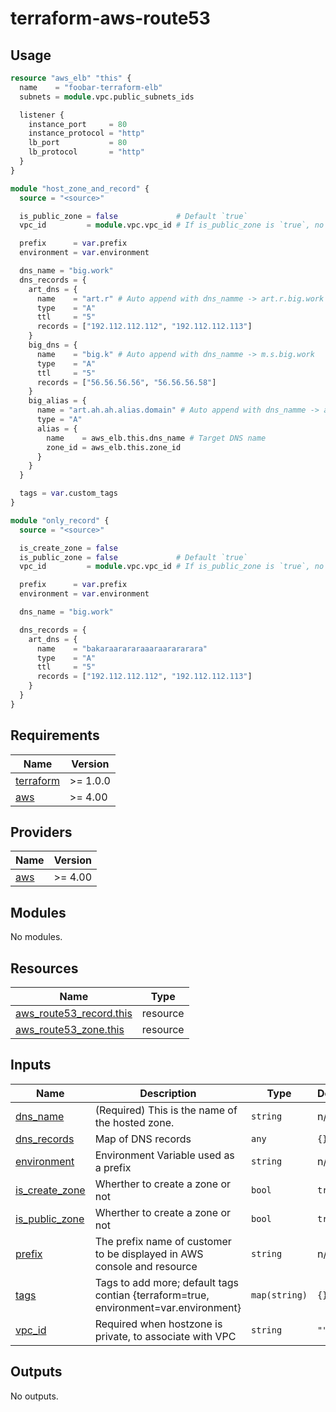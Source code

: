 # terraform-aws-route53

## Usage

```terraform
resource "aws_elb" "this" {
  name    = "foobar-terraform-elb"
  subnets = module.vpc.public_subnets_ids

  listener {
    instance_port     = 80
    instance_protocol = "http"
    lb_port           = 80
    lb_protocol       = "http"
  }
}

module "host_zone_and_record" {
  source = "<source>"

  is_public_zone = false             # Default `true`
  vpc_id         = module.vpc.vpc_id # If is_public_zone is `true`, no need to specific

  prefix      = var.prefix
  environment = var.environment

  dns_name = "big.work"
  dns_records = {
    art_dns = {
      name    = "art.r" # Auto append with dns_namme -> art.r.big.work
      type    = "A"
      ttl     = "5"
      records = ["192.112.112.112", "192.112.112.113"]
    }
    big_dns = {
      name    = "big.k" # Auto append with dns_namme -> m.s.big.work
      type    = "A"
      ttl     = "5"
      records = ["56.56.56.56", "56.56.56.58"]
    }
    big_alias = {
      name = "art.ah.ah.alias.domain" # Auto append with dns_namme -> art.ah.ah.alias.domain.big.work
      type = "A"
      alias = {
        name    = aws_elb.this.dns_name # Target DNS name
        zone_id = aws_elb.this.zone_id
      }
    }
  }

  tags = var.custom_tags
}

module "only_record" {
  source = "<source>"

  is_create_zone = false
  is_public_zone = false             # Default `true`
  vpc_id         = module.vpc.vpc_id # If is_public_zone is `true`, no need to specific

  prefix      = var.prefix
  environment = var.environment

  dns_name = "big.work"

  dns_records = {
    art_dns = {
      name    = "bakaraarararaaaraarararara"
      type    = "A"
      ttl     = "5"
      records = ["192.112.112.112", "192.112.112.113"]
    }
  }
}
```

<!-- BEGIN_TF_DOCS -->
## Requirements

| Name                                                                      | Version  |
|---------------------------------------------------------------------------|----------|
| <a name="requirement_terraform"></a> [terraform](#requirement\_terraform) | >= 1.0.0 |
| <a name="requirement_aws"></a> [aws](#requirement\_aws)                   | >= 4.00  |

## Providers

| Name                                              | Version |
|---------------------------------------------------|---------|
| <a name="provider_aws"></a> [aws](#provider\_aws) | >= 4.00 |

## Modules

No modules.

## Resources

| Name                                                                                                                  | Type     |
|-----------------------------------------------------------------------------------------------------------------------|----------|
| [aws_route53_record.this](https://registry.terraform.io/providers/hashicorp/aws/latest/docs/resources/route53_record) | resource |
| [aws_route53_zone.this](https://registry.terraform.io/providers/hashicorp/aws/latest/docs/resources/route53_zone)     | resource |

## Inputs

| Name                                                                             | Description                                                                          | Type          | Default | Required |
|----------------------------------------------------------------------------------|--------------------------------------------------------------------------------------|---------------|---------|:--------:|
| <a name="input_dns_name"></a> [dns\_name](#input\_dns\_name)                     | (Required) This is the name of the hosted zone.                                      | `string`      | n/a     |   yes    |
| <a name="input_dns_records"></a> [dns\_records](#input\_dns\_records)            | Map of DNS records                                                                   | `any`         | `{}`    |    no    |
| <a name="input_environment"></a> [environment](#input\_environment)              | Environment Variable used as a prefix                                                | `string`      | n/a     |   yes    |
| <a name="input_is_create_zone"></a> [is\_create\_zone](#input\_is\_create\_zone) | Wherther to create a zone or not                                                     | `bool`        | `true`  |    no    |
| <a name="input_is_public_zone"></a> [is\_public\_zone](#input\_is\_public\_zone) | Wherther to create a zone or not                                                     | `bool`        | `true`  |    no    |
| <a name="input_prefix"></a> [prefix](#input\_prefix)                             | The prefix name of customer to be displayed in AWS console and resource              | `string`      | n/a     |   yes    |
| <a name="input_tags"></a> [tags](#input\_tags)                                   | Tags to add more; default tags contian {terraform=true, environment=var.environment} | `map(string)` | `{}`    |    no    |
| <a name="input_vpc_id"></a> [vpc\_id](#input\_vpc\_id)                           | Required when hostzone is private, to associate with VPC                             | `string`      | `""`    |    no    |

## Outputs

No outputs.
<!-- END_TF_DOCS -->
